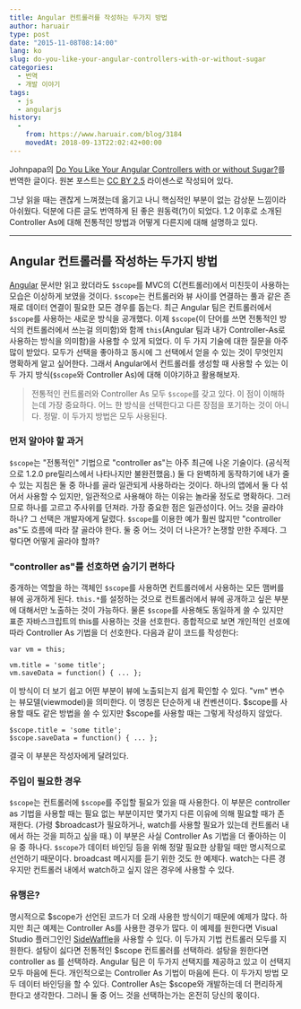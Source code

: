 ```yaml
---
title: Angular 컨트롤러를 작성하는 두가지 방법
author: haruair
type: post
date: "2015-11-08T08:14:00"
lang: ko
slug: do-you-like-your-angular-controllers-with-or-without-sugar
categories:
  - 번역
  - 개발 이야기
tags:
  - js
  - angularjs
history:
  -
    from: https://www.haruair.com/blog/3184
    movedAt: 2018-09-13T22:02:42+00:00
---
```


Johnpapa의 [Do You Like Your Angular Controllers with or without Sugar?](http://www.johnpapa.net/do-you-like-your-angular-controllers-with-or-without-sugar/)를 번역한 글이다. 원본 포스트는 [CC BY 2.5](http://creativecommons.org/licenses/by/2.5/) 라이센스로 작성되어 있다.

그냥 읽을 때는 괜찮게 느껴졌는데 옮기고 나니 핵심적인 부분이 없는 감상문 느낌이라 아쉬웠다. 덕분에 다른 글도 번역하게 된 좋은 원동력(?)이 되었다. 1.2 이후로 소개된 Controller As에 대해 전통적인 방법과 어떻게 다른지에 대해 설명하고 있다. 

----
## Angular 컨트롤러를 작성하는 두가지 방법
[Angular](http://angularjs.org) 문서만 읽고 왔더라도 `$scope`를 MVC의 C(컨트롤러)에서 미친듯이 사용하는 모습은 이상하게 보였을 것이다. `$scope`는 컨트롤러와 뷰 사이를 연결하는 풀과 같은 존재로 데이터 연결이 필요한 모든 경우를 돕는다. 최근 Angular 팀은 컨트롤러에서 `$scope`를 사용하는 새로운 방식을 공개했다. 이제 `$scope`(이 단어를 쓰면 전통적인 방식의 컨트롤러에서 쓰는걸 의미함)와 함께 `this`(Angular 팀과 내가 Controller-As로 사용하는 방식을 의미함)을 사용할 수 있게 되었다. 이 두 가지 기술에 대한 질문을 아주 많이 받았다. 모두가 선택을 좋아하고 동시에 그 선택에서 얻을 수 있는 것이 무엇인지 명확하게 알고 싶어한다. 그래서 Angular에서 컨트롤러를 생성할 때 사용할 수 있는 이 두 가지 방식(`$scope`와 Controller As)에 대해 이야기하고 활용해보자.

> 전통적인 컨트롤러와 Controller As 모두 `$scope`를 갖고 있다. 이 점이 이해하는데 가장 중요하다. 어느 한 방식을 선택한다고 다른 장점을 포기하는 것이 아니다. 정말. 이 두가지 방법은 모두 사용된다.

### 먼저 알아야 할 과거

`$scope`는 "전통적인" 기법으로 "controller as"는 아주 최근에 나온 기술이다. (공식적으로 1.2.0 pre릴리스에서 나타나지만 불완전했음.) 둘 다 완벽하게 동작하기에 내가 줄 수 있는 지침은 둘 중 하나를 골라 일관되게 사용하라는 것이다. 하나의 앱에서 둘 다 섞어서 사용할 수 있지만, 일관적으로 사용해야 하는 이유는 놀라울 정도로 명확하다. 그러므로 하나를 고르고 주사위를 던져라. 가장 중요한 점은 일관성이다. 어느 것을 골라야 하나? 그 선택은 개발자에게 달렸다. `$scope`를 이용한 예가 훨씬 많지만 "controller as"도 흐름에 따라 잘 골라야 한다. 둘 중 어느 것이 더 나은가? 논쟁할 만한 주제다. 그렇다면 어떻게 골라야 할까?


### "controller as"를 선호하면 숨기기 편하다

중개하는 역할을 하는 객체인 `$scope`를 사용하면 컨트롤러에서 사용하는 모든 맴버를 뷰에 공개하게 된다. `this.*`를 설정하는 것으로 컨트롤러에서 뷰에 공개하고 싶은 부분에 대해서만 노출하는 것이 가능하다. 물론 `$scope`를 사용해도 동일하게 쓸 수 있지만 표준 자바스크립트의 this를 사용하는 것을 선호한다. 종합적으로 보면 개인적인 선호에 따라 Controller As 기법을 더 선호한다. 다음과 같이 코드를 작성한다:

    var vm = this;

    vm.title = 'some title';
    vm.saveData = function() { ... };

이 방식이 더 보기 쉽고 어떤 부분이 뷰에 노출되는지 쉽게 확인할 수 있다. "vm" 변수는 뷰모델(viewmodel)을 의미한다. 이 명칭은 단순하게 내 컨벤션이다. \$scope를 사용할 때도 같은 방법을 쓸 수 있지만 \$scope를 사용할 때는 그렇게 작성하지 않았다.

    $scope.title = 'some title';
    $scope.saveData = function() { ... };

결국 이 부분은 작성자에게 달려있다.

### 주입이 필요한 경우

`$scope`는 컨트롤러에 `$scope`를 주입할 필요가 있을 때 사용한다. 이 부분은 controller as 기법을 사용할 때는 필요 없는 부분이지만 몇가지 다른 이유에 의해 필요할 때가 존재한다. (가령 \$broadcast가 필요하거나, watch를 사용할 필요가 있는데 컨트롤러 내에서 하는 것을 피하고 싶을 때.) 이 부분은 사실 Controller As 기법을 더 좋아하는 이유 중 하나다. `$scope`가 데이터 바인딩 등을 위해 정말 필요한 상황일 때만 명시적으로 선언하기 때문이다. broadcast 메시지를 듣기 위한 것도 한 예제다. watch는 다른 경우지만 컨트롤러 내에서 watch하고 싶지 않은 경우에 사용할 수 있다.

### 유행은?

명시적으로 \$scope가 선언된 코드가 더 오래 사용한 방식이기 때문에 예제가 많다. 하지만 최근 예제는 Controller As를 사용한 경우가 많다. 이 예제를 원한다면 Visual Studio 플러그인인 [SideWaffle](http://sidewaffle.com)을 사용할 수 있다. 이 두가지 기법 컨트롤러 모두를 지원한다. 설탕이 싫다면 전통적인 \$scope 컨트롤러를 선택하라. 설탕을 원한다면 controller as 를 선택하라. Angular 팀은 이 두가지 선택지를 제공하고 있고 이 선택지 모두 마음에 든다. 개인적으로는 Controller As 기법이 마음에 든다. 이 두가지 방법 모두 데이터 바인딩을 할 수 있다. Controller As는 \$scope와 개발하는데 더 편리하게 한다고 생각한다. 그러니 둘 중 어느 것을 선택하는가는 온전히 당신의 몫이다.
